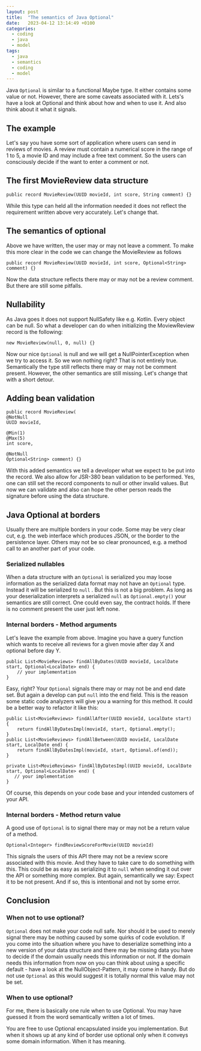 ```yaml
---
layout: post
title:  "The semantics of Java Optional"
date:   2023-04-12 13:14:49 +0100
categories:
  - coding
  - java
  - model
tags:
  - java
  - semantics
  - coding
  - model
---
```


Java `Optional` is similar to a functional Maybe type. It either contains some value or not. However, there are some caveats associated with it. Lets's have a look at Optional and think about how and when to use it. And also think about it what it signals.

## The example
Let's say you have some sort of application where users can send in reviews of movies. A review must contain a numerical score in the range of 1 to 5, a movie ID and may include a free text comment. So the users can consciously decide if the want to enter a comment or not.

## The first MovieReview data structure

```
public record MovieReview(UUID movieId, int score, String comment) {}
```

While this type can held all the information needed it does not reflect the requirement written above very accurately. Let's change that.
 
## The semantics of optional

Above we have written, the user may or may not leave a comment. To make this more clear in the code we can change the MovieReview as follows

```
public record MovieReview(UUID movieId, int score, Optional<String> comment) {}
```

Now the data structure reflects there may or may not be a review comment. But there are still some pitfalls.

## Nullability

As Java goes it does not support NullSafety like e.g. Kotlin. Every object can be null. So what a developer can do when initializing the MoviewReview record is the following:

```
new MovieReview(null, 0, null) {}
```

Now our nice `Optional` is null and we will get a NullPointerException when we try to access it. So we won nothing right? That is not entirely true. Semantically the type still reflects there may or may not be comment present. However, the other semantics are still missing. Let's change that with a short detour.

## Adding bean validation

```
public record MovieReview(
@NotNull
UUID movieId, 

@Min(1)
@Max(5)
int score, 

@NotNull
Optional<String> comment) {}
```

With this added semantics we tell a developer what we expect to be put into the record. We also allow for JSR-380 bean validation to be performed. Yes, one can still set the record components to null or other invalid values. But now we can validate and also can hope the other person reads the signature before using the data structure.

## Java Optional at borders

Usually there are multiple borders in your code. Some may be very clear cut, e.g. the web interface which produces JSON, or the border to the persistence layer. Others may not be so clear pronounced, e.g. a method call to an another part of your code.

### Serialized nullables

When a data structure with an `Optional` is serialized you may loose information as the serialized data format may not have an `Optional` type. Instead it will be serialized to `null` . But this is not a big problem. As long as your deserialization interprets a serialized `null` as `Optional.empty()` your semantics are still correct. One could even say, the contract holds. If there is no comment present the user just left none.

### Internal borders - Method arguments

Let's leave the example from above. Imagine you have a query function which wants to receive all reviews for a given movie after day X and optional before day Y.
```
public List<MovieReviews> findAllByDates(UUID movieId, LocalDate start, Optional<LocalDate> end) {
    // your implementation
}
```
Easy, right? Your `Optional` signals there may or may not be and end date set. But again a  develop can put `null` into the end field. This is the reason some static code analyzers will give you a warning for this method. It could be a better way to refactor it like this:

```
public List<MovieReviews> findAllAfter(UUID movieId, LocalDate start) {
	return findAllByDatesImpl(movieId, start, Optional.empty();
}
public List<MovieReviews> findAllBetween(UUID movieId, LocalDate start, LocalDate end) {
	return findAllByDatesImpl(movieId, start, Optional.of(end));
}

private List<MovieReviews> findAllByDatesImpl(UUID movieId, LocalDate start, Optional<LocalDate> end) {
   // your implementation
}
```
Of course, this depends on your code base and your intended customers of your API.

### Internal borders - Method return value

A good use of `Optional` is to signal there may or may not be a return value of a method. 
```
Optional<Integer> findReviewScoreForMovie(UUID movieId)
```
This signals the users of this API there may not be a review score associated with this movie. And they have to take care to do something with this. This could be as easy as serializing it to `null` when sending it out over the API or something more complex. But again, semantically we say: Expect it to be not present. And if so, this is intentional and not by some error.

## Conclusion

### When not to use optional?

`Optional` does not make your code null safe. Nor should it be used to merely signal there may be nothing caused by some quirks of code evolution. If you come into the situation where you have to deserialize something into a new version of your data structure and there may be missing data you have to decide if the domain usually needs this information or not. If the domain needs this information from now on you can think about using a specific default - have a look at the NullObject-Pattern, it may come in handy. But do not use `Optional` as this would suggest it is totally normal this value may not be set.

### When to use optional?

For me, there is basically one rule when to use Optional. You may have guessed it from the word semantically written a lot of times.

You are free to use Optional encapsulated inside you implementation. But when it shows up at any kind of border use optional only when it conveys some domain information. When it has meaning.

